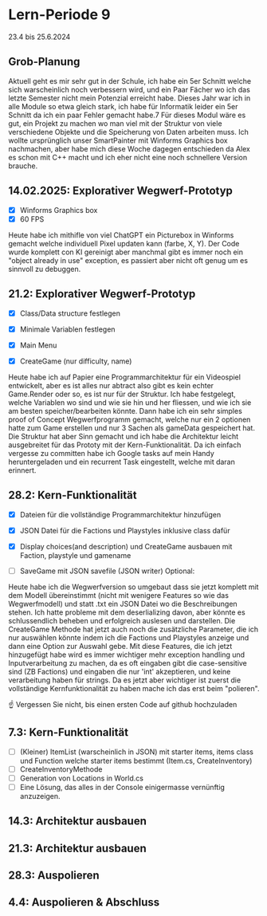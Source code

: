 # Lern-Periode 9
23.4 bis 25.6.2024

## Grob-Planung
Aktuell geht es mir sehr gut in der Schule, ich habe ein 5er Schnitt welche sich warscheinlich noch verbessern wird, und ein Paar Fächer wo ich das letzte Semester nicht mein Potenzial erreicht habe.
Dieses Jahr war ich in alle Module so etwa gleich stark, ich habe für Informatik leider ein 5er Schnitt  da ich ein paar Fehler gemacht habe.7
Für dieses Modul wäre es gut, ein Projekt zu machen wo man viel mit der Struktur von viele verschiedene Objekte und die Speicherung von Daten arbeiten muss. Ich wollte ursprünglich unser SmartPainter mit Winforms Graphics box nachmachen, aber habe mich diese Woche dagegen entschieden da Alex es schon mit C++ macht und ich eher nicht eine noch schnellere Version brauche.

## 14.02.2025: Explorativer Wegwerf-Prototyp
- [x] Winforms Graphics box
- [x] 60 FPS

Heute habe ich mithifle von viel ChatGPT ein Picturebox in Winforms gemacht welche individuell Pixel updaten kann (farbe, X, Y). Der Code wurde komplett con KI gereinigt aber manchmal gibt es immer noch ein "object already in use" exception, es passiert aber nicht oft genug um es sinnvoll zu debuggen. 


## 21.2: Explorativer Wegwerf-Prototyp
- [x] Class/Data structure festlegen
- [x] Minimale Variablen festlegen
- [x] Main Menu
- [x] CreateGame (nur difficulty, name)


Heute habe ich auf Papier eine Programmarchitektur für ein Videospiel entwickelt, aber es ist alles nur abtract also gibt es kein echter Game.Render oder so, es ist nur für der Struktur. Ich habe festgelegt, welche Variablen wo sind und wie sie hin und her fliessen, und wie ich sie am besten speicher/bearbeiten könnte. Dann habe ich ein sehr simples proof of Concept Wegwerfprogramm gemacht, welche nur ein 2 optionen hatte zum Game erstellen und nur 3 Sachen als gameData gespeichert hat. Die Struktur hat aber Sinn gemacht und ich habe die Architektur leicht ausgebreitet für das Prototy mit der Kern-Funktionalität. Da ich einfach vergesse zu committen habe ich Google tasks auf mein Handy heruntergeladen und ein recurrent Task eingestellt, welche mit daran erinnert.

## 28.2: Kern-Funktionalität
- [x] Dateien für die vollständige Programmarchitektur hinzufügen
- [x] JSON Datei für die Factions und Playstyles inklusive class dafür
- [x] Display choices(and description) und CreateGame ausbauen mit Faction, playstyle und gamename
- [ ] SaveGame mit JSON savefile (JSON writer)
Optional:


Heute habe ich die Wegwerfversion so umgebaut dass sie jetzt komplett mit dem Modell übereinstimmt (nicht mit wenigere Features so wie das Wegwerfmodell) und statt .txt ein JSON Datei wo die Beschreibungen stehen. Ich hatte probleme mit dem deserlializing davon, aber könnte es schlussendlich beheben und erfolgreich auslesen und darstellen. Die CreateGame Methode hat jetzt auch noch die zusätzliche Parameter, die ich nur auswählen könnte indem ich die Factions und Playstyles anzeige und dann eine Option zur Auswahl gebe. Mit diese Features, die ich jetzt hinzugefügt habe wird es immer wichtiger mehr exception handling und Inputverarbeitung zu machen, da es oft eingaben gibt die case-sensitive sind (ZB Factions) und eingaben die nur 'int' akzeptieren, und keine verarbeitung haben für strings. Da es jetzt aber wichtiger ist zuerst die vollständige Kernfunktionalität zu haben mache ich das erst beim "polieren".

☝️ Vergessen Sie nicht, bis einen ersten Code auf github hochzuladen

## 7.3: Kern-Funktionalität
- [ ] (Kleiner) ItemList (warscheinlich in JSON) mit starter items, items class und Function welche starter items bestimmt (Item.cs, CreateInventory)
- [ ] CreateInventoryMethode
- [ ] Generation von Locations in World.cs
- [ ] Eine Lösung, das alles in der Console einigermasse vernünftig anzuzeigen.

## 14.3: Architektur ausbauen
## 21.3: Architektur ausbauen
## 28.3: Auspolieren
## 4.4: Auspolieren & Abschluss

